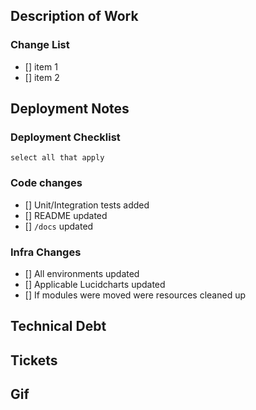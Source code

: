 ## Description of Work
<!--add description of work here 🙏🏼 -->

### Change List

- [] item 1
- [] item 2

## Deployment Notes

### Deployment Checklist

`select all that apply`

### Code changes

- [] Unit/Integration tests added
- [] README updated
- [] `/docs` updated

### Infra Changes

- [] All environments updated
- [] Applicable Lucidcharts updated
- [] If modules were moved were resources cleaned up

## Technical Debt

## Tickets
<!-- Put any related tickets here -->

## Gif

![]()
